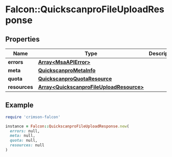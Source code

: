 # Falcon::QuickscanproFileUploadResponse

## Properties

| Name | Type | Description | Notes |
| ---- | ---- | ----------- | ----- |
| **errors** | [**Array&lt;MsaAPIError&gt;**](MsaAPIError.md) |  | [optional] |
| **meta** | [**QuickscanproMetaInfo**](QuickscanproMetaInfo.md) |  |  |
| **quota** | [**QuickscanproQuotaResource**](QuickscanproQuotaResource.md) |  | [optional] |
| **resources** | [**Array&lt;QuickscanproFileUploadResource&gt;**](QuickscanproFileUploadResource.md) |  |  |

## Example

```ruby
require 'crimson-falcon'

instance = Falcon::QuickscanproFileUploadResponse.new(
  errors: null,
  meta: null,
  quota: null,
  resources: null
)
```

